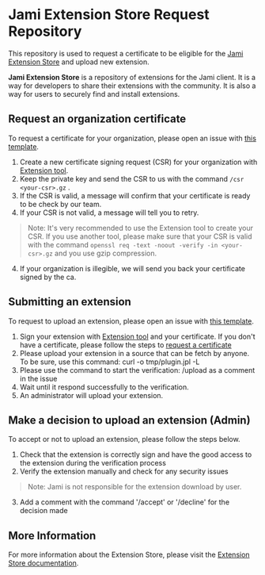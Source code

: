 # Jami Extension Store Request Repository

This repository is used to request a certificate to be eligible for the [Jami Extension Store](https://dl.jami.net/plugins) and upload new extension.

**Jami Extension Store** is a repository of extensions for the Jami client. It is a way for developers to share their extensions with the community.
It is also a way for users to securely find and install extensions.

## Request an organization certificate

To request a certificate for your organization, please open an issue with [this template](https://github.com/savoirfairelinux/jami-plugins-store-requests/issues/new?assignees=&labels=organization+plugins+store+request&projects=&template=organization-request.md&title=).

1. Create a new certificate signing request (CSR) for your organization with [Extension tool](https://git.jami.net/savoirfairelinux/jami-plugins).
2. Keep the private key and send the CSR to us with the command ```/csr <your-csr>.gz``` .
3. If the CSR is valid, a message will confirm that your certificate is ready to be check by our team.
4. If your CSR is not valid, a message will tell you to retry.
> Note: It's very recommended to use the Extension tool to create your CSR. If you use another tool,
please make sure that your CSR is valid with the command ```openssl req -text -noout -verify -in <your-csr>.gz``` and you use gzip compression.
4. If your organization is illegible, we will send you back your certificate signed by the ca.

## Submitting an extension

To request to upload an extension, please open an issue with [this template]().

1. Sign your extension with [Extension tool](https://git.jami.net/savoirfairelinux/jami-plugins) and your certificate.
If you don't have a certificate, please follow the steps to [request a certificate](#request-an-organization-certificate)
2. Please upload your extension in a source that can be fetch by anyone. To be sure, use this command:  curl -o tmp/plugin.jpl -L <url-to-fetch-file>
3. Please use the command to start the verification: /upload <url-to-fetch-file> as a comment in the issue
4. Wait until it respond successfully to the verification.
5. An administrator will upload your extension.

## Make a decision to upload an extension (Admin)

To accept or not to upload an extension, please follow the steps below.

1. Check that the extension is correctly sign and have the good access to the extension during the verification process
2. Verify the extension manually and check for any security issues
> Note: Jami is not responsible for the extension download by user.
3. Add a comment with the command '/accept' or '/decline' for the decision made

## More Information

For more information about the Extension Store, please visit the [Extension Store documentation](https://docs.jami.net/jami-extensions/).
